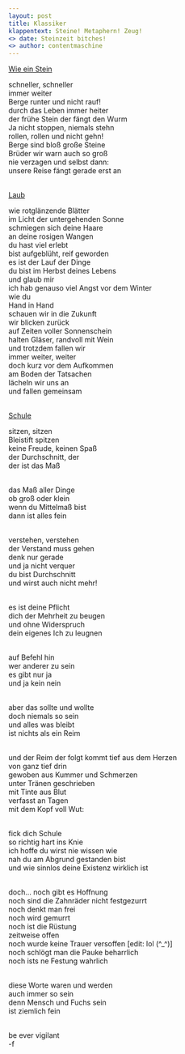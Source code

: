 ```yaml
---
layout: post
title: Klassiker
klappentext: Steine! Metaphern! Zeug!
<> date: Steinzeit bitches!
<> author: contentmaschine
---
```

<u>Wie ein Stein</u> <br> 

schneller, schneller <br>
immer weiter <br>
Berge runter und nicht rauf! <br>
durch das Leben immer heiter <br>
der frühe Stein der fängt den Wurm <br>
Ja nicht stoppen, niemals stehn <br>
rollen, rollen und nicht gehn! <br>
Berge sind bloß große Steine <br>
Brüder wir warn auch so groß <br>
nie verzagen und selbst dann: <br>
unsere Reise fängt gerade erst an <br> <br>

<u>Laub</u> <br>

wie rotglänzende Blätter <br>
im Licht der untergehenden Sonne <br>
schmiegen sich deine Haare <br>
an deine rosigen Wangen <br>
du hast viel erlebt <br>
bist aufgeblüht, reif geworden <br>
es ist der Lauf der Dinge <br>
du bist im Herbst deines Lebens <br>
und glaub mir <br>
ich hab genauso viel Angst vor dem Winter <br>
wie du <br>
Hand in Hand <br>
schauen wir in die Zukunft <br>
wir blicken zurück  <br>
auf Zeiten voller Sonnenschein <br>
halten Gläser, randvoll mit Wein <br>
und trotzdem fallen wir <br>
immer weiter, weiter <br>
doch kurz vor dem Aufkommen <br>
am Boden der Tatsachen <br>
lächeln wir uns an <br>
und fallen gemeinsam <br> <br>

<u>Schule</u> <br>

sitzen, sitzen <br>
Bleistift spitzen <br>
keine Freude, keinen Spaß <br>
der Durchschnitt, der <br>
der ist das Maß <br> <br>

das Maß aller Dinge <br>
ob groß oder klein <br>
wenn du Mittelmaß bist <br>
dann ist alles fein <br> <br>

verstehen, verstehen <br>
der Verstand muss gehen <br>
denk nur gerade <br>
und ja nicht verquer <br>
du bist Durchschnitt <br>
und wirst auch nicht mehr! <br> <br>

es ist deine Pflicht  <br>
dich der Mehrheit zu beugen <br>
und ohne Widerspruch <br>
dein eigenes Ich zu leugnen <br> <br>

auf Befehl hin <br>
wer anderer zu sein <br>
es gibt nur ja <br>
und ja kein nein <br> <br>

aber das sollte und wollte <br>
doch niemals so sein <br>
und alles was bleibt <br>
ist nichts als ein Reim <br> <br>

und der Reim der folgt kommt tief aus dem Herzen <br>
von ganz tief drin <br>
gewoben aus Kummer und Schmerzen <br>
unter Tränen geschrieben  <br>
mit Tinte aus Blut <br>
verfasst an Tagen  <br>
mit dem Kopf voll Wut: <br> <br>

fick dich Schule <br>
so richtig hart ins Knie <br>
ich hoffe du wirst nie wissen wie <br>
nah du am Abgrund gestanden bist <br>
und wie sinnlos deine Existenz wirklich ist <br> <br>


doch... noch gibt es Hoffnung <br>
noch sind die Zahnräder nicht festgezurrt <br>
noch denkt man frei <br>
noch wird gemurrt <br>
noch ist die Rüstung <br>
zeitweise offen <br>
noch wurde keine Trauer versoffen [edit: lol (^_^)] <br>
noch schlögt man die Pauke beharrlich <br>
noch ists ne Festung wahrlich <br> <br>

diese Worte waren und werden <br>
auch immer so sein <br>
denn Mensch und Fuchs sein <br>
ist ziemlich fein <br> <br>

be ever vigilant <br>
-f
